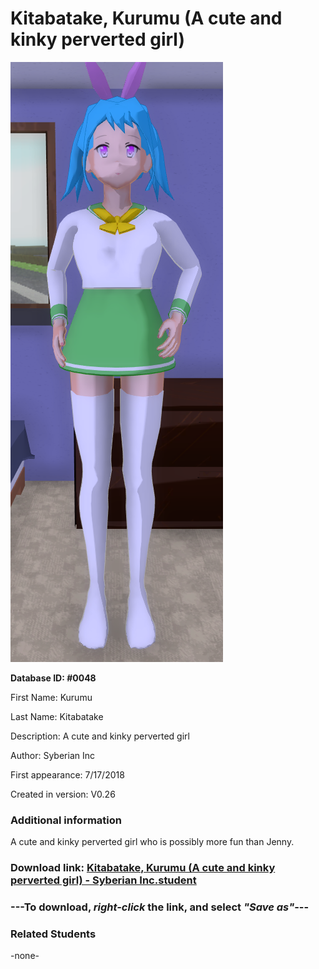 # Kitabatake, Kurumu (A cute and kinky perverted girl)

<img src="../../Files/Images/Kitabatake, Kurumu (A cute and kinky perverted girl).png" title="Kitabatake, Kurumu (A cute and kinky perverted girl) - Syberian Inc">

**Database ID: #0048**

First Name: Kurumu

Last Name: Kitabatake

Description: A cute and kinky perverted girl

Author: Syberian Inc

First appearance: 7/17/2018

Created in version: V0.26

### Additional information

A cute and kinky perverted girl who is possibly more fun than Jenny.

### Download link: <a href="https://raw.githubusercontent.com/Arbiter1223/Daigaku-Gurashi-Custom-Students/master/Files/Student%20Files/Kitabatake%2C%20Kurumu%20(A%20cute%20and%20kinky%20perverted%20girl)%20-%20Syberian%20Inc.student">Kitabatake, Kurumu (A cute and kinky perverted girl) - Syberian Inc.student</a>

### ---**To download, _right-click_ the link, and select _"Save as"_**---

### Related Students

-none-
